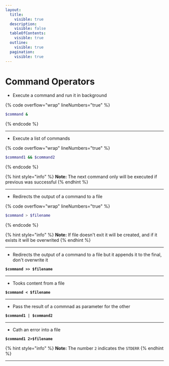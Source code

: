 ```yaml
---
layout:
  title:
    visible: true
  description:
    visible: false
  tableOfContents:
    visible: true
  outline:
    visible: true
  pagination:
    visible: true
---
```


# Command Operators

* Execute a command and run it in background

{% code overflow="wrap" lineNumbers="true" %}
```bash
$command &
```
{% endcode %}

***

* Execute a list of commands

{% code overflow="wrap" lineNumbers="true" %}
```bash
$command1 && $command2
```
{% endcode %}

{% hint style="info" %}
**Note:** The next command only will be executed if previous was successful
{% endhint %}

***

* Redirects the output of a command to a file

{% code overflow="wrap" lineNumbers="true" %}
```bash
$command > $filename
```
{% endcode %}

{% hint style="info" %}
**Note:** If file doesn't exit it will be created, and if it exists it will be overwrited
{% endhint %}

***

* Redirects the output of a command to a file but it appends it to the final, don't overwrite it

<pre class="language-bash" data-overflow="wrap" data-line-numbers><code class="lang-bash"><strong>$command >> $filename
</strong></code></pre>

***

* Tooks content from a file

<pre class="language-bash" data-overflow="wrap" data-line-numbers><code class="lang-bash"><strong>$command &#x3C; $filename
</strong></code></pre>

***

* Pass the result of a commnad as parameter for the other

<pre class="language-bash" data-overflow="wrap" data-line-numbers><code class="lang-bash"><strong>$command1 | $command2
</strong></code></pre>

***

* Cath an error into a file

<pre class="language-bash" data-overflow="wrap" data-line-numbers><code class="lang-bash"><strong>$command1 2>$filename
</strong></code></pre>

{% hint style="info" %}
&#x20;**Note:** The number `2` indicates the `STDERR`
{% endhint %}

***


